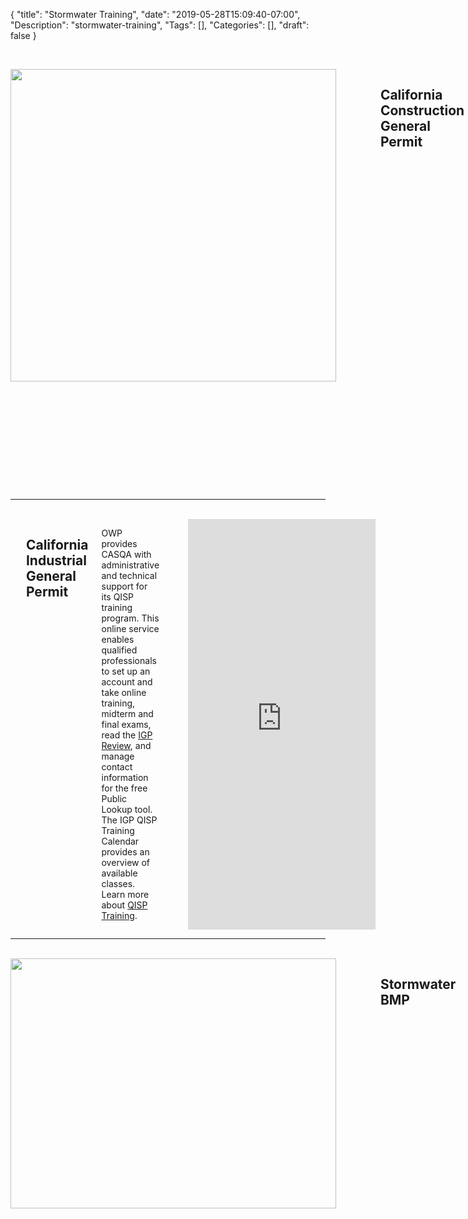 {
	"title": "Stormwater Training",
	"date": "2019-05-28T15:09:40-07:00",
	"Description": "stormwater-training",
	"Tags": [],
	"Categories": [],
	"draft": false
}


&nbsp;
<div class="columns large-10 large-offset-1 content-row-block">
<div class="columns large-4">
<img src="/img/CGP-issue-4.jpg" style="width:521px; height:500px;">
</div>
&nbsp;
<div class="columns large-7 large-offset-1">
&nbsp;
&nbsp;

## California Construction General Permit

OWP provides CASQA with administrative and technical support for its QSD and QSP training program. This online service enables qualified professionals to set up an account where they can store underlying certification information, take final exams, access the [CGP Review](/document/CGP-Review-Issue4.0.pdf) publication for tips on lessons learned, and configure contact information for the free Public Lookup tool.  
Learn more about [QSD and QSP Training](/stormwater-training/cgp/).

</div>
</div>
<hr>
&nbsp;  
<div class="columns large-10 large-offset-1 content-row-block">
<div class="columns large-6">
&nbsp;  
&nbsp;

## California Industrial General Permit

OWP provides CASQA with administrative and technical support for its QISP training program. This online service enables qualified professionals to set up an account and take online training, midterm and final exams, read the [IGP Review](/document/QISP_2018_Renewal_Issue1.pdf), and manage contact information for the free Public Lookup tool. The IGP QISP Training Calendar provides an overview of available classes.  
Learn more about [QISP Training](/stormwater-training/igp/).

</div>
<div class="columns large-4 large-offset-1 video">
&nbsp;
&nbsp;

<iframe src="https://player.vimeo.com/video/156619836" allowfullscreen="" frameborder="0">
</iframe>
</div>
</div>
  
<hr>
&nbsp;  
<div class="columns large-10 large-offset-1 content-row-block">
<div class="columns large-4">
<img src="/img/DSC05905.jpg" style="width:521px; height:400px;">
</div>
&nbsp;
<div class="columns large-7 large-offset-1">
&nbsp;
&nbsp;

## Stormwater BMP

OWP offers a distance learning course based on a CASQA Best Management Practice (BMP) handbook. This [online BMP course](/stormwater-training/bmp/) is designed to provide continuing education to professional engineers, municipal and regulatory agency employees, developers, construction companies, and others seeking to increase their knowledge of stormwater BMPs. The training course is approved by the California Water Environment Association (CWEA) and by certification boards in more than 20 states.

CASQA’s “New Development and Redevelopment BMP Handbook” has been updated and is now available in online-only format. For more information, visit: [https://www.casqa.org/resources/bmp-handbooks](https://www.casqa.org/resources/bmp-handbooks). 

</div>
</div>